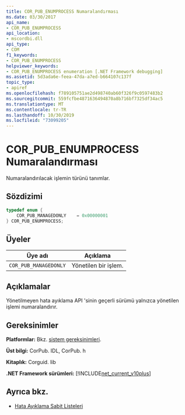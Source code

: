 ```yaml
---
title: COR_PUB_ENUMPROCESS Numaralandırması
ms.date: 03/30/2017
api_name:
- COR_PUB_ENUMPROCESS
api_location:
- mscordbi.dll
api_type:
- COM
f1_keywords:
- COR_PUB_ENUMPROCESS
helpviewer_keywords:
- COR_PUB_ENUMPROCESS enumeration [.NET Framework debugging]
ms.assetid: 5d3ada6e-feea-47da-a7ed-b664107c137f
topic_type:
- apiref
ms.openlocfilehash: f789105751ae2d498740ab60f326f9c0597483b2
ms.sourcegitcommit: 559fcfbe4871636494870a8b716bf7325df34ac5
ms.translationtype: MT
ms.contentlocale: tr-TR
ms.lasthandoff: 10/30/2019
ms.locfileid: "73099205"
---
```

# <a name="cor_pub_enumprocess-enumeration"></a>COR_PUB_ENUMPROCESS Numaralandırması
Numaralandırılacak işlemin türünü tanımlar.  
  
## <a name="syntax"></a>Sözdizimi  
  
```cpp  
typedef enum {  
    COR_PUB_MANAGEDONLY    = 0x00000001  
} COR_PUB_ENUMPROCESS;  
```  
  
## <a name="members"></a>Üyeler  
  
|Üye adı|Açıklama|  
|-----------------|-----------------|  
|`COR_PUB_MANAGEDONLY`|Yönetilen bir işlem.|  
  
## <a name="remarks"></a>Açıklamalar  
 Yönetilmeyen hata ayıklama API 'sinin geçerli sürümü yalnızca yönetilen işlemi numaralandırır.  
  
## <a name="requirements"></a>Gereksinimler  
 **Platformlar:** Bkz. [sistem gereksinimleri](../../get-started/system-requirements.md).  
  
 **Üst bilgi:** CorPub. IDL, CorPub. h  
  
 **Kitaplık:** Corguid. lib  
  
 **.NET Framework sürümleri:** [!INCLUDE[net_current_v10plus](../../../../includes/net-current-v10plus-md.md)]  
  
## <a name="see-also"></a>Ayrıca bkz.

- [Hata Ayıklama Sabit Listeleri](debugging-enumerations.md)
